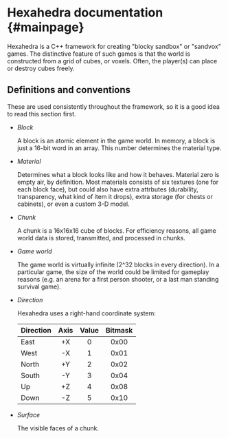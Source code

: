 Hexahedra documentation {#mainpage}
=======================

Hexahedra is a C++ framework for creating "blocky sandbox" or "sandvox" games.
The distinctive feature of such games is that the world is constructed from
a grid of cubes, or voxels.  Often, the player(s) can place or destroy cubes
freely.


Definitions and conventions
---------------------------

These are used consistently throughout the framework, so it is a good idea
to read this section first.

- *Block*

  A block is an atomic element in the game world.  In memory, a block is just
  a 16-bit word in an array.  This number determines the material type.

- *Material*

  Determines what a block looks like and how it behaves.  Material zero is
  empty air, by definition.  Most materials consists of six textures (one for
  each block face), but could also have extra attrbutes (durability,
  transparency, what kind of item it drops), extra storage (for chests or
  cabinets), or even a custom 3-D model.

- *Chunk*

  A chunk is a 16x16x16 cube of blocks.  For efficiency reasons, all game world
  data is stored, transmitted, and processed in chunks.

- *Game world*

  The game world is virtually infinite (2^32 blocks in every direction).  In a
  particular game, the size of the world could be limited for gameplay
  reasons (e.g. an arena for a first person shooter, or a last man standing
  survival game).

- *Direction*

  Hexahedra uses a right-hand coordinate system:

  Direction | Axis | Value | Bitmask
  :---------|:----:|:-----:|:------:
  East      | +X   | 0     | 0x00
  West      | -X   | 1     | 0x01
  North     | +Y   | 2     | 0x02
  South     | -Y   | 3     | 0x04
  Up        | +Z   | 4     | 0x08
  Down      | -Z   | 5     | 0x10

- *Surface*

  The visible faces of a chunk.


